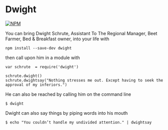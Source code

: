 # Dwight

[![NPM](https://nodei.co/npm/dwight.png)](https://nodei.co/npm/dwight/)

You can bring Dwight Schrute, Assistant To The Regional Manager, Beet Farmer, Bed & Breakfast owner, into your life with

```
npm install --save-dev dwight
```

then call upon him in a module with

```
var schrute  = require('dwight')

schrute.dwight()
schrute.dwightsay("Nothing stresses me out. Except having to seek the approval of my inferiors.")
```

He can also be reached by calling him on the command line

```
$ dwight
```

Dwight can also say things by piping words into his mouth

```
$ echo "You couldn’t handle my undivided attention." | dwightsay
```
